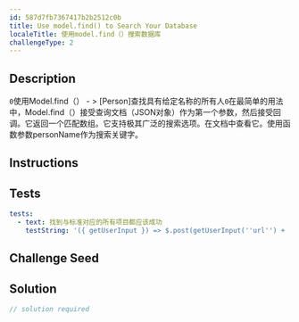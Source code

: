 ```yaml
---
id: 587d7fb7367417b2b2512c0b
title: Use model.find() to Search Your Database
localeTitle: 使用model.find（）搜索数据库
challengeType: 2
---
```


## Description
<section id='description'> <code>0</code>使用Model.find（） - &gt; [Person]查找具有给定名称的所有人<code>0</code>在最简单的用法中，Model.find（）接受查询文档（JSON对象）作为第一个参数，然后接受回调。它返回一个匹配数组。它支持极其广泛的搜索选项。在文档中查看它。使用函数参数personName作为搜索关键字。
</section>

## Instructions
<section id='instructions'>

</section>

## Tests
<section id='tests'>

```yml
tests:
  - text: 找到与标准对应的所有项目都应该成功
    testString: '({ getUserInput }) => $.post(getUserInput(''url'') + ''/_api/find-all-by-name'', {name: ''r@nd0mN4m3'', age: 24, favoriteFoods: [''pizza'']}).then(data => { assert.isArray(data, ''the response should be an Array'');  assert.equal(data[0].name, ''r@nd0mN4m3'', ''item.name is not what expected''); assert.equal(data[0].__v, 0, ''The item should be not previously edited''); }, xhr => { throw new Error(xhr.responseText); })'

```

</section>

## Challenge Seed
<section id='challengeSeed'>

</section>

## Solution
<section id='solution'>

```js
// solution required
```
</section>
